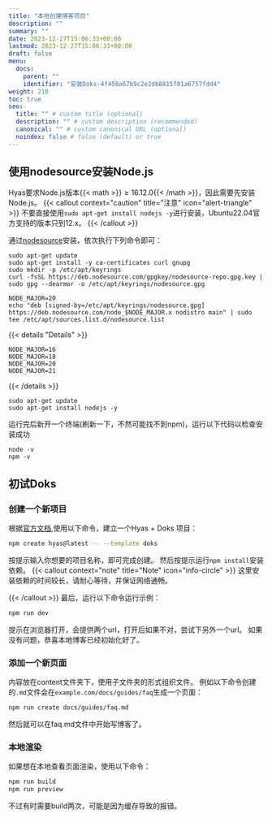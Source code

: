 ```yaml
---
title: "本地创建博客项目"
description: ""
summary: ""
date: 2023-12-27T15:06:33+08:00
lastmod: 2023-12-27T15:06:33+08:00
draft: false
menu:
  docs:
    parent: ""
    identifier: "安装Doks-4f458a67b9c2e2db8815f01a6757fdd4"
weight: 210
toc: true
seo:
  title: "" # custom title (optional)
  description: "" # custom description (recommended)
  canonical: "" # custom canonical URL (optional)
  noindex: false # false (default) or true
---
```


## 使用nodesource安装Node.js
Hyas要求Node.js版本{{< math >}}$\geq 16.12.0${{< /math >}}，因此需要先安装Node.js。
{{< callout context="caution" title="注意" icon="alert-triangle" >}}
不要直接使用`sudo apt-get install nodejs -y`进行安装，Ubuntu22.04官方支持的版本只到12.x。
{{< /callout >}}

通过[nodesource](https://github.com/nodesource/distributions)安装，依次执行下列命令即可：

```bash{title="Download and import the Nodesource GPG key"}
sudo apt-get update
sudo apt-get install -y ca-certificates curl gnupg
sudo mkdir -p /etc/apt/keyrings
curl -fsSL https://deb.nodesource.com/gpgkey/nodesource-repo.gpg.key | sudo gpg --dearmor -o /etc/apt/keyrings/nodesource.gpg
```

```bash{title="Create deb repository"}
NODE_MAJOR=20
echo "deb [signed-by=/etc/apt/keyrings/nodesource.gpg] https://deb.nodesource.com/node_$NODE_MAJOR.x nodistro main" | sudo tee /etc/apt/sources.list.d/nodesource.list
```

{{< details "Details" >}}

```bash{title="改变NODE_MAJOR以指定版本"}
NODE_MAJOR=16
NODE_MAJOR=18
NODE_MAJOR=20
NODE_MAJOR=21

```

{{< /details >}}

```bash{title="Run Update and Install"}
sudo apt-get update
sudo apt-get install nodejs -y
```

运行完后新开一个终端(刷新一下，不然可能找不到npm)，运行以下代码以检查安装成功

```bash{title="输出版本号即成功"}
node -v
npm -v
```

## 初试Doks
### 创建一个新项目
根据[官方文档](https://getdoks.org/docs/start-here/getting-started/),使用以下命令，建立一个Hyas + Doks 项目：

```bash
npm create hyas@latest -- --template doks
```

按提示输入你想要的项目名称，即可完成创建。
然后按提示运行`npm install`安装依赖。
{{< callout context="note" title="Note" icon="info-circle" >}}
这里安装依赖的时间较长，请耐心等待，并保证网络通畅。

{{< /callout >}}
最后，运行以下命令运行示例：

```bash
npm run dev
```

提示在浏览器打开，会提供两个url，打开后如果不对，尝试下另外一个url。
如果没有问题，恭喜本地博客已经初始化好了。

### 添加一个新页面
内容放在content文件夹下，使用子文件夹的形式组织文件。
例如以下命令创建的`.md`文件会在`example.com/docs/guides/faq`生成一个页面：

```bash
npm run create docs/guides/faq.md
```

然后就可以在faq.md文件中开始写博客了。

### 本地渲染
如果想在本地查看页面渲染，使用以下命令：

```bash
npm run build
npm run preview
```

不过有时需要build两次，可能是因为缓存导致的报错。
